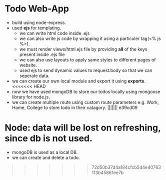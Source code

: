 # Todo Web-App

* build using node-express.
* used **ejs** for templating.
    * we can write html code inside .ejs
    * we can also write js code by wrapping
    it using a particuler tag(<% js %>).
    * we must render views/html.ejs file by providing **all** of the keys present inside .ejs file
    * we can also use layouts to apply same styles to different pages of website.
    * used ejs to send dynamic values to request.body so that we can seperate data.
* we can create our own local module and export it using **exports**.
<<<<<<< HEAD
* now we have used mongoDB to store our todos locally using mongoose library for node.js.
* we can create multiple route using custom route parameters e.g. Work, Home, College to store todo in their catagory.
||||||| e39cd09

**Node:** data will be lost on refreshing, since db is not used.
=======
* mongoDB is used as a local DB.
* we can create and delete a todo.
>>>>>>> 72d50b37d4a184cfcb5d4e40763113b45861ee7b
